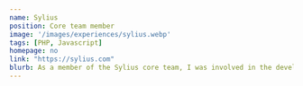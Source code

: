 ```yaml
---
name: Sylius
position: Core team member 
image: '/images/experiences/sylius.webp'
tags: [PHP, Javascript]
homepage: no
link: "https://sylius.com"
blurb: As a member of the Sylius core team, I was involved in the development of Sylius. Sylius is an open-source e-commerce framework that simplifies the creation of online stores.
---
```


